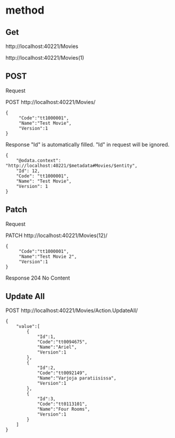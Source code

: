 # method

## Get

http://localhost:40221/Movies

http://localhost:40221/Movies(1)

## POST

Request

POST
http://localhost:40221/Movies/

    {
         "Code":"tt1000001",
         "Name":"Test Movie",
         "Version":1
    }

Response
"Id" is automatically filled. "Id" in request will be ignored.

    {
        "@odata.context": "http://localhost:40221/$metadata#Movies/$entity",
        "Id": 12,
        "Code": "tt1000001",
        "Name": "Test Movie",
        "Version": 1
    }

## Patch

Request

PATCH 
http://localhost:40221/Movies(12)/

    {
         "Code":"tt1000001",
         "Name":"Test Movie 2",
         "Version":1
    }

Response
204 No Content




## Update All

POST
http://localhost:40221/Movies/Action.UpdateAll/


    {
        "value":[
            {
                "Id":1,
                "Code":"tt0094675",
                "Name":"Ariel",
                "Version":1
            },
            {
                "Id":2,
                "Code":"tt0092149",
                "Name":"Varjoja paratiisissa",
                "Version":1
            },
            {
                "Id":3,
                "Code":"tt0113101",
                "Name":"Four Rooms",
                "Version":1
            }
        ]
    }